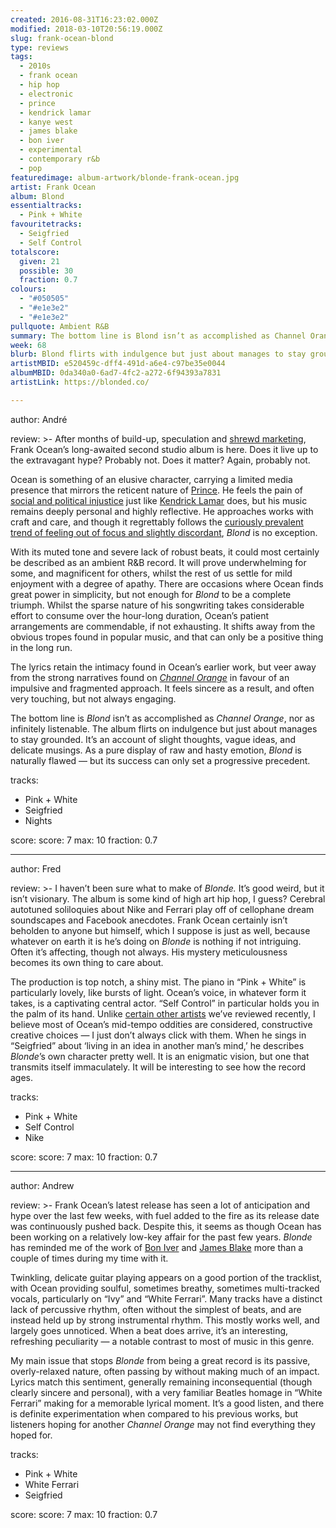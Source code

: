 ```yaml
---
created: 2016-08-31T16:23:02.000Z
modified: 2018-03-10T20:56:19.000Z
slug: frank-ocean-blond
type: reviews
tags:
  - 2010s
  - frank ocean
  - hip hop
  - electronic
  - prince
  - kendrick lamar
  - kanye west
  - james blake
  - bon iver
  - experimental
  - contemporary r&b
  - pop
featuredimage: album-artwork/blonde-frank-ocean.jpg
artist: Frank Ocean
album: Blond
essentialtracks:
  - Pink + White
favouritetracks:
  - Seigfried
  - Self Control
totalscore:
  given: 21
  possible: 30
  fraction: 0.7
colours:
  - "#050505"
  - "#e1e3e2"
  - "#e1e3e2"
pullquote: Ambient R&B
summary: The bottom line is Blond isn’t as accomplished as Channel Orange, nor as infinitely listenable. The album flirts on indulgence but just about manages to stay grounded. It’s an account of slight thoughts, vague ideas and delicate musings.
week: 68
blurb: Blond flirts with indulgence but just about manages to stay grounded. It’s an account of slight thoughts, vague ideas, and delicate musings.
artistMBID: e520459c-dff4-491d-a6e4-c97be35e0044
albumMBID: 0da340a0-6ad7-4fc2-a272-6f94393a7831
artistLink: https://blonded.co/

---
```

author: André

review: >-
  After months of build-up, speculation and [shrewd marketing](http://pitchfork.com/news/67329-snapchat-rolls-out-frank-ocean-filters/), Frank Ocean’s long-awaited second studio album is here. Does it live up to the extravagant hype? Probably not. Does it matter? Again, probably not. 
  
  Ocean is something of an elusive character, carrying a limited media presence that mirrors the reticent nature of [Prince](/reviews/prince-purple-rain/). He feels the pain of [social and political injustice](http://frankocean.tumblr.com/post/146249813326/i-read-in-the-paper-that-my-brothers-are-being) just like [Kendrick Lamar](/reviews/kendrick-lamar-to-pimp-a-butterfly/) does, but his music remains deeply personal and highly reflective. He approaches works with craft and care, and though it regrettably follows the [curiously prevalent trend of feeling out of focus and slightly discordant](/reviews/kanye-west-the-life-of-pablo/), *Blond* is no exception. 
  
  With its muted tone and severe lack of robust beats, it could most certainly be described as an ambient R&B record. It will prove underwhelming for some, and magnificent for others, whilst the rest of us settle for mild enjoyment with a degree of apathy. There are occasions where Ocean finds great power in simplicity, but not enough for *Blond* to be a complete triumph. Whilst the sparse nature of his songwriting takes considerable effort to consume over the hour-long duration, Ocean’s patient arrangements are commendable, if not exhausting. It shifts away from the obvious tropes found in popular music, and that can only be a positive thing in the long run. 
  
  The lyrics retain the intimacy found in Ocean’s earlier work, but veer away from the strong narratives found on [*Channel Orange*](/reviews/frank-ocean-channel-orange/) in favour of an impulsive and fragmented approach. It feels sincere as a result, and often very touching, but not always engaging. 
  
  The bottom line is *Blond* isn’t as accomplished as *Channel Orange*, nor as infinitely listenable. The album flirts on indulgence but just about manages to stay grounded. It’s an account of slight thoughts, vague ideas, and delicate musings. As a pure display of raw and hasty emotion, *Blond* is naturally flawed — but its success can only set a progressive precedent.

tracks:
  - Pink + White
  - ­Seigfried
  - ­Nights

score:
  score: 7
  max: 10
  fraction: 0.7

---
author: Fred

review: >-
  I haven’t been sure what to make of *Blonde.* It’s good weird, but it isn’t visionary. The album is some kind of high art hip hop, I guess? Cerebral autotuned soliloquies about Nike and Ferrari play off of cellophane dream soundscapes and Facebook anecdotes. Frank Ocean certainly isn’t beholden to anyone but himself, which I suppose is just as well, because whatever on earth it is he’s doing on *Blonde* is nothing if not intriguing. Often it’s affecting, though not always. His mystery meticulousness becomes its own thing to care about. 
  
  The production is top notch, a shiny mist. The piano in “Pink + White” is particularly lovely, like bursts of light. Ocean’s voice, in whatever form it takes, is a captivating central actor. “Self Control” in particular holds you in the palm of its hand. Unlike [certain other artists](/reviews/james-blake-the-colour-in-anything/>) we’ve reviewed recently, I believe most of Ocean’s mid-tempo oddities are considered, constructive creative choices — I just don’t always click with them. When he sings in “Seigfried” about ‘living in an idea in another man’s mind,’ he describes *Blonde*’s own character pretty well. It is an enigmatic vision, but one that transmits itself immaculately. It will be interesting to see how the record ages.

tracks:
  - Pink + White
  - ­Self Control
  - ­Nike

score:
  score: 7
  max: 10
  fraction: 0.7

---
author: Andrew

review: >-
  Frank Ocean’s latest release has seen a lot of anticipation and hype over the last few weeks, with fuel added to the fire as its release date was continuously pushed back. Despite this, it seems as though Ocean has been working on a relatively low-key affair for the past few years. *Blonde* has reminded me of the work of [Bon Iver](/reviews/bon-iver-22-a-million/) and [James Blake](/reviews/james-blake-the-colour-in-anything/) more than a couple of times during my time with it. 
  
  Twinkling, delicate guitar playing appears on a good portion of the tracklist, with Ocean providing soulful, sometimes breathy, sometimes multi-tracked vocals, particularly on “Ivy” and “White Ferrari”. Many tracks have a distinct lack of percussive rhythm, often without the simplest of beats, and are instead held up by strong instrumental rhythm. This mostly works well, and largely goes unnoticed. When a beat does arrive, it’s an interesting, refreshing peculiarity — a notable contrast to most of music in this genre. 
  
  My main issue that stops *Blonde* from being a great record is its passive, overly-relaxed nature, often passing by without making much of an impact. Lyrics match this sentiment, generally remaining inconsequential (though clearly sincere and personal), with a very familiar Beatles homage in “White Ferrari” making for a memorable lyrical moment. It’s a good listen, and there is definite experimentation when compared to his previous works, but listeners hoping for another *Channel Orange* may not find everything they hoped for.

tracks:
  - Pink + White
  - ­White Ferrari
  - ­Seigfried

score:
  score: 7
  max: 10
  fraction: 0.7
